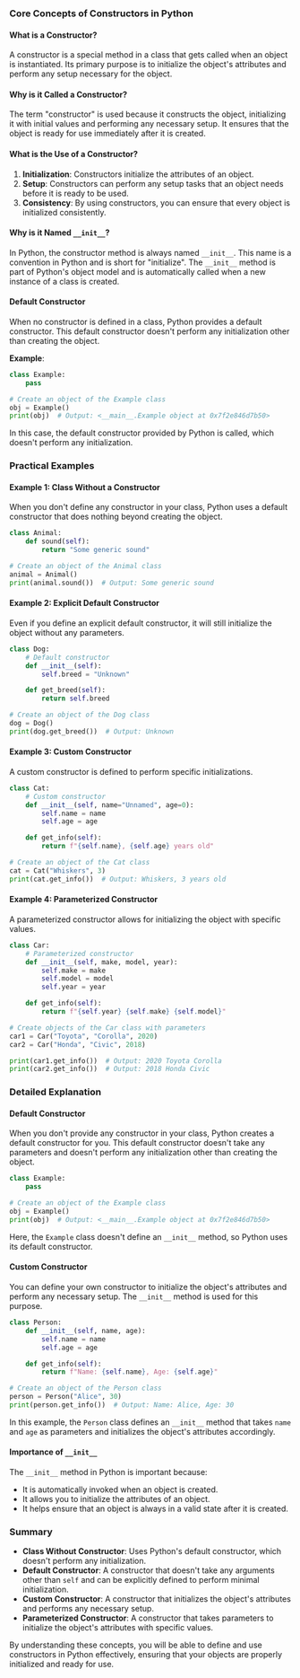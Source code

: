 ### Core Concepts of Constructors in Python

#### What is a Constructor?

A constructor is a special method in a class that gets called when an object is instantiated. Its primary purpose is to initialize the object's attributes and perform any setup necessary for the object.

#### Why is it Called a Constructor?

The term "constructor" is used because it constructs the object, initializing it with initial values and performing any necessary setup. It ensures that the object is ready for use immediately after it is created.

#### What is the Use of a Constructor?

1. **Initialization**: Constructors initialize the attributes of an object.
2. **Setup**: Constructors can perform any setup tasks that an object needs before it is ready to be used.
3. **Consistency**: By using constructors, you can ensure that every object is initialized consistently.

#### Why is it Named `__init__`?

In Python, the constructor method is always named `__init__`. This name is a convention in Python and is short for "initialize". The `__init__` method is part of Python's object model and is automatically called when a new instance of a class is created.

#### Default Constructor

When no constructor is defined in a class, Python provides a default constructor. This default constructor doesn't perform any initialization other than creating the object.

**Example**:
```python
class Example:
    pass

# Create an object of the Example class
obj = Example()
print(obj)  # Output: <__main__.Example object at 0x7f2e846d7b50>
```

In this case, the default constructor provided by Python is called, which doesn't perform any initialization.

### Practical Examples

#### Example 1: Class Without a Constructor

When you don't define any constructor in your class, Python uses a default constructor that does nothing beyond creating the object.

```python
class Animal:
    def sound(self):
        return "Some generic sound"

# Create an object of the Animal class
animal = Animal()
print(animal.sound())  # Output: Some generic sound
```

#### Example 2: Explicit Default Constructor

Even if you define an explicit default constructor, it will still initialize the object without any parameters.

```python
class Dog:
    # Default constructor
    def __init__(self):
        self.breed = "Unknown"

    def get_breed(self):
        return self.breed

# Create an object of the Dog class
dog = Dog()
print(dog.get_breed())  # Output: Unknown
```

#### Example 3: Custom Constructor

A custom constructor is defined to perform specific initializations.

```python
class Cat:
    # Custom constructor
    def __init__(self, name="Unnamed", age=0):
        self.name = name
        self.age = age

    def get_info(self):
        return f"{self.name}, {self.age} years old"

# Create an object of the Cat class
cat = Cat("Whiskers", 3)
print(cat.get_info())  # Output: Whiskers, 3 years old
```

#### Example 4: Parameterized Constructor

A parameterized constructor allows for initializing the object with specific values.

```python
class Car:
    # Parameterized constructor
    def __init__(self, make, model, year):
        self.make = make
        self.model = model
        self.year = year

    def get_info(self):
        return f"{self.year} {self.make} {self.model}"

# Create objects of the Car class with parameters
car1 = Car("Toyota", "Corolla", 2020)
car2 = Car("Honda", "Civic", 2018)

print(car1.get_info())  # Output: 2020 Toyota Corolla
print(car2.get_info())  # Output: 2018 Honda Civic
```

### Detailed Explanation

#### Default Constructor

When you don't provide any constructor in your class, Python creates a default constructor for you. This default constructor doesn't take any parameters and doesn't perform any initialization other than creating the object.

```python
class Example:
    pass

# Create an object of the Example class
obj = Example()
print(obj)  # Output: <__main__.Example object at 0x7f2e846d7b50>
```

Here, the `Example` class doesn't define an `__init__` method, so Python uses its default constructor.

#### Custom Constructor

You can define your own constructor to initialize the object's attributes and perform any necessary setup. The `__init__` method is used for this purpose.

```python
class Person:
    def __init__(self, name, age):
        self.name = name
        self.age = age

    def get_info(self):
        return f"Name: {self.name}, Age: {self.age}"

# Create an object of the Person class
person = Person("Alice", 30)
print(person.get_info())  # Output: Name: Alice, Age: 30
```

In this example, the `Person` class defines an `__init__` method that takes `name` and `age` as parameters and initializes the object's attributes accordingly.

#### Importance of `__init__`

The `__init__` method in Python is important because:
- It is automatically invoked when an object is created.
- It allows you to initialize the attributes of an object.
- It helps ensure that an object is always in a valid state after it is created.

### Summary

- **Class Without Constructor**: Uses Python's default constructor, which doesn't perform any initialization.
- **Default Constructor**: A constructor that doesn't take any arguments other than `self` and can be explicitly defined to perform minimal initialization.
- **Custom Constructor**: A constructor that initializes the object's attributes and performs any necessary setup.
- **Parameterized Constructor**: A constructor that takes parameters to initialize the object's attributes with specific values.

By understanding these concepts, you will be able to define and use constructors in Python effectively, ensuring that your objects are properly initialized and ready for use.